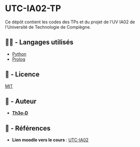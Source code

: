 # UTC-IA02-TP
Ce dépôt contient les codes des TPs et du projet de l'UV IA02 de l'Université de Technologie de Compiègne.

## 👨‍💻 - Langages utilisés

- [Python](https://www.python.org)
- [Prolog](https://fr.wikipedia.org/wiki/Prolog)

## 📝 - Licence

[MIT](LICENSE)

## 📔 - Auteur

-  **[Th3o-D](https://github.com/Th3o-D/)**

## 📑 - Références
- **Lien moodle vers le cours** : [UTC-IA02](https://moodle.utc.fr/course/view.php?id=20)
